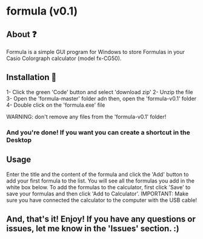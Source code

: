 # formula (v0.1)

## About ❓
Formula is a simple GUI program for Windows to store Formulas in your Casio Colorgraph calculator (model fx-CG50). 

## Installation 💾
1- Click the green 'Code' button and select 'download zip'
2- Unzip the file
3- Open the 'formula-master' folder adn then, open the 'formula-v0.1' folder
4- Double click on the 'formula.exe' file

WARNING: don't remove any files from the 'formula-v0.1' folder!

### And you're done! If you want you can create a shortcut in the Desktop

## Usage
Enter the title and the content of the formula and click the 'Add' button to add your first formula to the list. You will see all the formulas you add in the white box below. 
To add the formulas to the calculator, first click 'Save' to save your formulas and then click 'Add to Calculator'. IMPORTANT: Make sure you have connected the calculator to the computer with the USB cable!
 

## And, that's it! Enjoy! If you have any questions or issues, let me know in the 'Issues' section. :)


